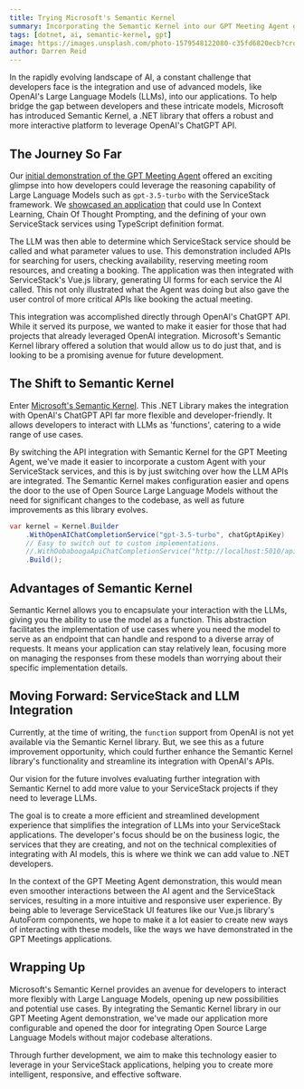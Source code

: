 ```yaml
---
title: Trying Microsoft's Semantic Kernel
summary: Incorporating the Semantic Kernel into our GPT Meeting Agent gives developers more flexibility when working with LLMs  
tags: [dotnet, ai, semantic-kernel, gpt]
image: https://images.unsplash.com/photo-1579548122080-c35fd6820ecb?crop=entropy&fit=crop&h=1000&w=2000
author: Darren Reid
---
```


In the rapidly evolving landscape of AI, a constant challenge that developers face is the integration and use of advanced models, like OpenAI's Large Language Models (LLMs), into our applications. To help bridge the gap between developers and these intricate models, Microsoft has introduced Semantic Kernel, a .NET library that offers a robust and more interactive platform to leverage OpenAI's ChatGPT API.

## The Journey So Far

Our [initial demonstration of the GPT Meeting Agent](https://github.com/NetCoreApps/GPTMeetingAgent/tree/42e18e9c6e7f9809760e3fecf40208d5759b18a3) offered an exciting glimpse into how developers could leverage the reasoning capability of Large Language Models such as `gpt-3.5-turbo` with the ServiceStack framework. We [showcased an application](https://github.com/NetCoreApps/GPTMeetingAgent) that could use In Context Learning, Chain Of Thought Prompting, and the defining of your own ServiceStack services using TypeScript definition format.

<div class="flex justify-center">
    <lite-youtube class="w-full mx-4 my-4" width="560" height="315" videoid="7vChIGHWPuI" style="background-image: url('https://img.youtube.com/vi/7vChIGHWPuI/maxresdefault.jpg')"></lite-youtube>
</div>

The LLM was then able to determine which ServiceStack service should be called and what parameter values to use. This demonstration included APIs for searching for users, checking availability, reserving meeting room resources, and creating a booking. The application was then integrated with ServiceStack's Vue.js library, generating UI forms for each service the AI called. This not only illustrated what the Agent was doing but also gave the user control of more critical APIs like booking the actual meeting.

This integration was accomplished directly through OpenAI's ChatGPT API. While it served its purpose, we wanted to make it easier for those that had projects that already leveraged OpenAI integration. Microsoft's Semantic Kernel library offered a solution that would allow us to do just that, and is looking to be a promising avenue for future development.

## The Shift to Semantic Kernel

Enter [Microsoft's Semantic Kernel](https://github.com/microsoft/semantic-kernel). This .NET Library makes the integration with OpenAI's ChatGPT API far more flexible and developer-friendly. It allows developers to interact with LLMs as 'functions', catering to a wide range of use cases.

By switching the API integration with Semantic Kernel for the GPT Meeting Agent, we've made it easier to incorporate a custom Agent with your ServiceStack services, and this is by just switching over how the LLM APIs are integrated. The Semantic Kernel makes configuration easier and opens the door to the use of Open Source Large Language Models without the need for significant changes to the codebase, as well as future improvements as this library evolves.

```csharp
var kernel = Kernel.Builder
    .WithOpenAIChatCompletionService("gpt-3.5-turbo", chatGptApiKey)
    // Easy to switch out to custom implementations.
    //.WithOobaboogaApiChatCompletionService("http://localhost:5010/api/v1/generate");
    .Build();
```

## Advantages of Semantic Kernel

Semantic Kernel allows you to encapsulate your interaction with the LLMs, giving you the ability to use the model as a function. This abstraction facilitates the implementation of use cases where you need the model to serve as an endpoint that can handle and respond to a diverse array of requests. It means your application can stay relatively lean, focusing more on managing the responses from these models than worrying about their specific implementation details.

## Moving Forward: ServiceStack and LLM Integration

Currently, at the time of writing, the `function` support from OpenAI is not yet available via the Semantic Kernel library. But, we see this as a future improvement opportunity, which could further enhance the Semantic Kernel library's functionality and streamline its integration with OpenAI's APIs.

Our vision for the future involves evaluating further integration with Semantic Kernel to add more value to your ServiceStack projects if they need to leverage LLMs.

The goal is to create a more efficient and streamlined development experience that simplifies the integration of LLMs into your ServiceStack applications. The developer's focus should be on the business logic, the services that they are creating, and not on the technical complexities of integrating with AI models, this is where we think we can add value to .NET developers.

In the context of the GPT Meeting Agent demonstration, this would mean even smoother interactions between the AI agent and the ServiceStack services, resulting in a more intuitive and responsive user experience. By being able to leverage ServiceStack UI features like our Vue.js library's AutoForm components, we hope to make it a lot easier to create new ways of interacting with these models, like the ways we have demonstrated in the GPT Meetings applications.

## Wrapping Up

Microsoft's Semantic Kernel provides an avenue for developers to interact more flexibly with Large Language Models, opening up new possibilities and potential use cases. By integrating the Semantic Kernel library in our GPT Meeting Agent demonstration, we've made our application more configurable and opened the door for integrating Open Source Large Language Models without major codebase alterations.

Through further development, we aim to make this technology easier to leverage in your ServiceStack applications, helping you to create more intelligent, responsive, and effective software.